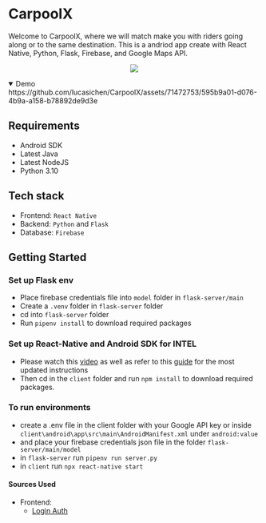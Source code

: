# CarpoolX
Welcome to CarpoolX, where we will match make you with riders going along or to the same destination. This is a andriod app create with React Native, Python, Flask, Firebase, and Google Maps API.
<p align="center">
  <img src="[https://picsum.photos/460/300](https://media.giphy.com/media/v1.Y2lkPTc5MGI3NjExMHI2ZnlxdmhwZXA5NWtnOW9ienRnbnY1NGJrZmVnMWgzbThudXhiaCZlcD12MV9pbnRlcm5hbF9naWZfYnlfaWQmY3Q9Zw/ai0otc0890ZC7S1R0J/giphy.gif)">
</p>

<details open>
<summary>Demo</summary>
https://github.com/lucasichen/CarpoolX/assets/71472753/595b9a01-d076-4b9a-a158-b78892de9d3e

## Requirements
- Android SDK
- Latest Java
- Latest NodeJS
- Python 3.10

## Tech stack
- Frontend: `React Native`
- Backend: `Python` and `Flask`
- Database: `Firebase`

## Getting Started
### Set up Flask env
- Place firebase credentials file into `model` folder in `flask-server/main`
- Create a `.venv` folder in `flask-server` folder
- cd into `flask-server` folder
- Run `pipenv install` to download required packages

### Set up React-Native and Android SDK for INTEL
- Please watch this [video](https://www.youtube.com/watch?v=oorfevovPWw) as well as refer to this [guide](https://reactnative.dev/docs/environment-setup?guide=native) for the most updated instructions
- Then cd in the `client` folder and run `npm install` to download required packages.

### To run environments
- create a .env file in the client folder with your Google API key or inside `client\android\app\src\main\AndroidManifest.xml` under `android:value`
- and place your firebase credentials json file in the folder `flask-server/main/model`
- in `flask-server` run `pipenv run server.py`
- in `client` run `npx react-native start`

#### Sources Used
- Frontend:
  - [Login Auth](https://www.youtube.com/watch?v=ALnJLbjI7EY)

